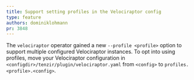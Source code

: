 ```yaml
---
title: Support setting profiles in the Velociraptor config
type: feature
authors: dominiklohmann
pr: 3848
---
```


The `velociraptor` operator gained a new `--profile <profile>` option to support
multiple configured Velociraptor instances. To opt into using profiles, move
your Velociraptor configuration in `<configdir>/tenzir/plugin/velociraptor.yaml`
from `<config>` to `profiles.<profile>.<config>`.
